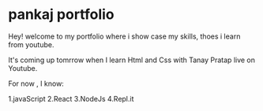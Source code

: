 # pankaj portfolio 


Hey! welcome to my portfolio where i show case my skills, thoes i learn from youtube.

It's coming up tomrrow when I learn Html and Css with Tanay Pratap live on Youtube. 

For now , I know:

1.javaScript
2.React 
3.NodeJs
4.Repl.it